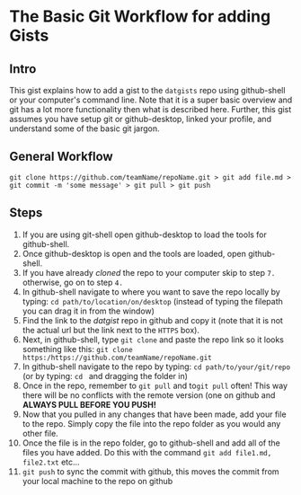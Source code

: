 # The Basic Git Workflow for adding Gists

## Intro
This gist explains how to add a gist to the `datgists` repo using github-shell or your computer's command line.  Note that it is a super basic overview and git has a lot more functionality then what is described here.
Further, this gist assumes you have setup git or github-desktop, linked your profile, and understand some of the basic git jargon.

## General Workflow

`git clone https://github.com/teamName/repoName.git > git add file.md > git commit -m 'some message' > git pull > git push`

## Steps
1. If you are using git-shell open github-desktop to load the tools for github-shell.
2. Once github-desktop is open and the tools are loaded, open github-shell.
3. If you have already *cloned* the repo to your computer skip to step `7.` otherwise, go on to step `4.`
4. In github-shell navigate to where you want to save the repo locally by typing: `cd path/to/location/on/desktop` (instead of typing the filepath you can drag it in from the window)
5. Find the link to the *datgist* repo in github and copy it (note that it is not the actual url but the link next to the `HTTPS` box).
6. Next, in github-shell, type `git clone` and paste the repo link so it looks something like this: `git clone https:/https://github.com/teamName/repoName.git`
7. In github-shell navigate to the repo by typing: `cd path/to/your/git/repo` (or by typing: `cd ` and dragging the folder in)
8. Once in the repo, remember to `git pull` and to`git pull` often! This way there will be no conflicts with the remote version (one on github and **ALWAYS PULL BEFORE YOU PUSH!**
9. Now that you pulled in any changes that have been made, add your file to the repo.  Simply copy the file into the repo folder as you would any other file.
10. Once the file is in the repo folder, go to github-shell and add all of the files you have added.  Do this with the command `git add file1.md, file2.txt` etc...
11. `git push` to sync the commit with github, this moves the commit from your local machine to the repo on github

